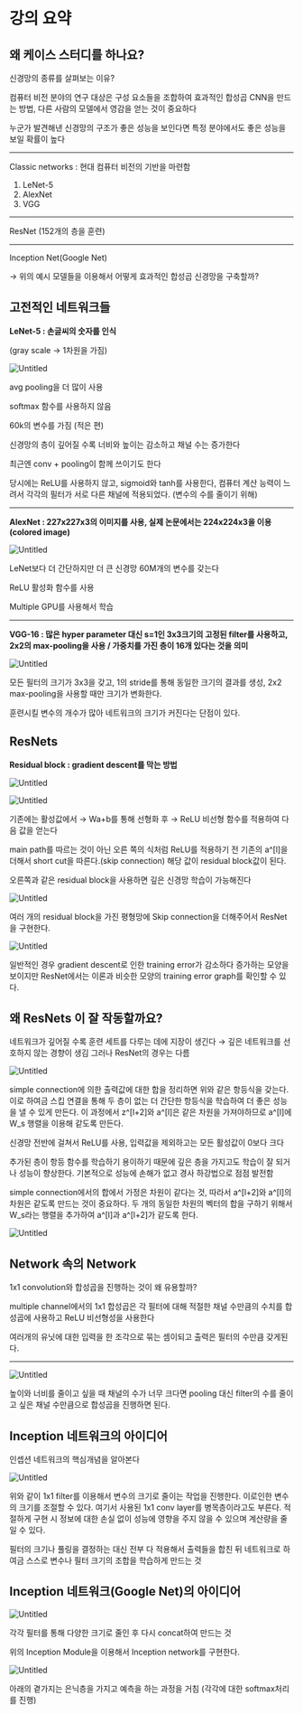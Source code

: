 # 강의 요약

## ****왜 케이스 스터디를 하나요?****

신경망의 종류를 살펴보는 이유?

컴퓨터 비전 분야의 연구 대상은 구성 요소들을 조합하여 효과적인 합성곱 CNN을 만드는 방법, 다른 사람의 모델에서 영감을 얻는 것이 중요하다

누군가 발견해낸 신경망의 구조가 좋은 성능을 보인다면 특정 분야에서도 좋은 성능을 보일 확률이 높다

---

Classic networks : 현대 컴퓨터 비전의 기반을 마련함

1. LeNet-5
2. AlexNet
3. VGG

---

ResNet (152개의 층을 훈련)

---

Inception Net(Google Net)

→ 위의 예시 모델들을 이용해서 어떻게 효과적인 합성곱 신경망을 구축할까?

## ****고전적인 네트워크들****

**LeNet-5 : 손글씨의 숫자를 인식**

(gray scale → 1차원을 가짐)

![Untitled](자료/Untitled.png)

avg pooling을 더 많이 사용

softmax 함수를 사용하지 않음

60k의 변수를 가짐 (적은 편)

신경망의 층이 깊어질 수록 너비와 높이는 감소하고 채널 수는 증가한다

최근엔 conv + pooling이 함께 쓰이기도 한다

당시에는 ReLU를 사용하지 않고, sigmoid와 tanh를 사용한다, 컴퓨터 계산 능력이 느려서 각각의 필터가 서로 다른 채널에 적용되었다. (변수의 수를 줄이기 위해)

---

**AlexNet : 227x227x3의 이미지를 사용, 실제 논문에서는 224x224x3을 이용 (colored image)**

![Untitled](자료/Untitled%201.png)

LeNet보다 더 간단하지만 더 큰 신경망  60M개의 변수를 갖는다

ReLU 활성화 함수를 사용

Multiple GPU를 사용해서 학습

---

**VGG-16 : 많은 hyper parameter 대신 s=1인 3x3크기의 고정된 filter를 사용하고, 2x2의 max-pooling을 사용 / 가중치를 가진 층이 16개 있다는 것을 의미**

![Untitled](자료/Untitled%202.png)

모든 필터의 크기가 3x3을 갖고, 1의 stride를 통해 동일한 크기의 결과를 생성, 2x2 max-pooling을 사용할 때만 크기가 변화한다.

훈련시킬 변수의 개수가 많아 네트워크의 크기가 커진다는 단점이 있다.

## ****ResNets****

**Residual block : gradient descent를 막는 방법**

![Untitled](자료/Untitled%203.png)

![Untitled](자료/Untitled%204.png)

기존에는 활성값에서 → Wa+b를 통해 선형화 후 → ReLU 비선형 함수를 적용하여 다음 값을 얻는다

main path를 따르는 것이 아닌 오른 쪽의 식처럼 ReLU를 적용하기 전 기존의 a^[l]을 더해서 short cut을 따른다.(skip connection) 해당 값이 residual block값이 된다.

오른쪽과 같은 residual block을 사용하면 깊은 신경망 학습이 가능해진다

![Untitled](자료/Untitled%205.png)

여러 개의 residual block을 가진 평형망에 Skip connection을 더해주어서 ResNet을 구현한다. 

![Untitled](자료/Untitled%206.png)

일반적인 경우 gradient descent로 인한 training error가 감소하다 증가하는 모양을 보이지만 ResNet에서는 이론과 비슷한 모양의 training error graph를 확인할 수 있다.

## ****왜 ResNets 이 잘 작동할까요?****

네트워크가 깊어질 수록 훈련 세트를 다루는 데에 지장이 생긴다 → 깊은 네트워크를 선호하지 않는 경향이 생김 그러나 ResNet의 경우는 다름

![Untitled](자료/Untitled%207.png)

simple connection에 의한 출력값에 대한 합을 정리하면 위와 같은 항등식을 갖는다. 이로 하여금 스킵 연결을 통해 두 층이 없는 더 간단한 항등식을 학습하여 더 좋은 성능을 낼 수 있게 만든다. 이 과정에서 z^[l+2]와 a^[l]은 같은 차원을 가져야하므로 a^[l]에 W_s 행렬을 이용해 같도록 만든다.

신경망 전반에 걸쳐서 ReLU를 사용, 입력값을 제외하고는 모든 활성값이 0보다 크다

추가된 층이 항등 함수를 학습하기 용이하기 때문에 깊은 층을 가지고도 학습이 잘 되거나 성능이 향상한다. 기본적으로 성능에 손해가 없고 경사 하강법으로 점점 발전함

simple connection에서의 합에서 가정은 차원이 같다는 것, 따라서 a^[l+2]와 a^[l]의 차원은 같도록 만드는 것이 중요하다. 두 개의 동일한 차원의 벡터의 합을 구하기 위해서 W_s라는 행렬을 추가하여 a^[l]과 a^[l+2]가 같도록 한다.

![Untitled](자료/Untitled%208.png)

## ****Network 속의 Network****

1x1 convolution와 합성곱을 진행하는 것이 왜 유용할까?

multiple channel에서의 1x1 합성곱은 각 필터에 대해 적절한 채널 수만큼의 수치를 합성곱에 사용하고 ReLU 비선형성을 사용한다

여러개의 유닛에 대한 입력을 한 조각으로 묶는 셈이되고 출력은 필터의 수만큼 갖게된다. 

---

![Untitled](자료/Untitled%209.png)

높이와 너비를 줄이고 싶을 때 채널의 수가 너무 크다면 pooling 대신 filter의 수를 줄이고 싶은 채널 수만큼으로 합성곱을 진행하면 된다.

## ****Inception 네트워크의 아이디어****

인셉션 네트워크의 핵심개념을  알아본다

![Untitled](자료/Untitled%2010.png)

위와 같이 1x1 filter를 이용해서 변수의 크기로 줄이는 작업을 진행한다. 이로인한 변수의 크기를 조절할 수 있다. 여기서 사용된 1x1 conv layer를 병목층이라고도 부른다. 적절하게 구현 시 정보에 대한 손실 없이 성능에 영향을 주지 않을 수 있으며 계산량을 줄일 수 있다.

필터의 크기나 풀링을 결정하는 대신 전부 다 적용해서 출력들을 합친 뒤 네트워크로 하여금 스스로 변수나 필터 크기의 조합을 학습하게 만드는 것

## ****Inception 네트워크(Google Net)의 아이디어****

![Untitled](자료/Untitled%2011.png)

각각 필터를 통해 다양한 크기로 줄인 후 다시 concat하여 만드는 것

위의 Inception Module을 이용해서 Inception network를 구현한다.

![Untitled](자료/Untitled%2012.png)

아래의 곁가지는 은닉층을 가지고 예측을 하는 과정을 거침 (각각에 대한 softmax처리를 진행)